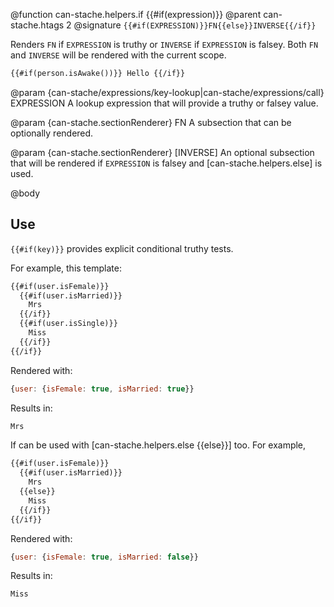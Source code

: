 @function can-stache.helpers.if {{#if(expression)}}
@parent can-stache.htags 2
@signature `{{#if(EXPRESSION)}}FN{{else}}INVERSE{{/if}}`

Renders `FN` if `EXPRESSION` is truthy or `INVERSE` if `EXPRESSION`
is falsey. Both `FN` and `INVERSE` will be rendered with the
current scope.

```html
{{#if(person.isAwake())}} Hello {{/if}}
```

@param {can-stache/expressions/key-lookup|can-stache/expressions/call} EXPRESSION A lookup expression that will provide a truthy or falsey value.

@param {can-stache.sectionRenderer} FN A subsection that can be optionally rendered.

@param {can-stache.sectionRenderer} [INVERSE] An optional subsection that will be rendered
if `EXPRESSION` is falsey and [can-stache.helpers.else] is used.

@body

## Use

`{{#if(key)}}` provides explicit conditional truthy tests.

For example, this template:

```html
{{#if(user.isFemale)}}
  {{#if(user.isMarried)}}
    Mrs
  {{/if}}
  {{#if(user.isSingle)}}
    Miss
  {{/if}}
{{/if}}
```

Rendered with:

```javascript
{user: {isFemale: true, isMarried: true}}
```

Results in:

```html
Mrs
```

If can be used with [can-stache.helpers.else {{else}}] too. For example,

```html
{{#if(user.isFemale)}}
  {{#if(user.isMarried)}}
    Mrs
  {{else}}
    Miss
  {{/if}}
{{/if}}
```

Rendered with:

```javascript
{user: {isFemale: true, isMarried: false}}
```

Results in:

```html
Miss
```
